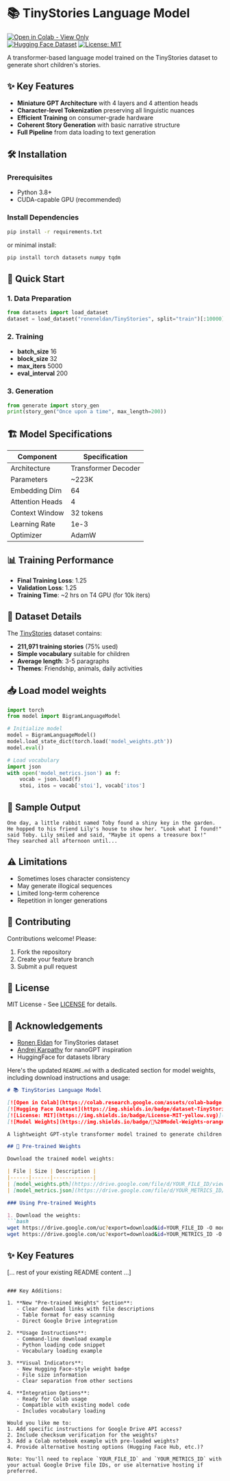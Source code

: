 # 📚 TinyStories Language Model

[![Open in Colab - View Only](https://colab.research.google.com/assets/colab-badge.svg)](https://colab.research.google.com/github/Anton3090/gpt2-mini-implementation/blob/main/GPT2_From_Scratch.ipynb?view_only=true)  
[![Hugging Face Dataset](https://img.shields.io/badge/dataset-TinyStories-blue)](https://huggingface.co/datasets/roneneldan/TinyStories)
[![License: MIT](https://img.shields.io/badge/License-MIT-yellow.svg)](https://opensource.org/licenses/MIT)

A transformer-based language model trained on the TinyStories dataset to generate short children's stories.

## ✨ Key Features

- **Miniature GPT Architecture** with 4 layers and 4 attention heads
- **Character-level Tokenization** preserving all linguistic nuances
- **Efficient Training** on consumer-grade hardware
- **Coherent Story Generation** with basic narrative structure
- **Full Pipeline** from data loading to text generation

## 🛠️ Installation

### Prerequisites
- Python 3.8+
- CUDA-capable GPU (recommended)

### Install Dependencies
```bash
pip install -r requirements.txt
```
or minimal install:
```bash
pip install torch datasets numpy tqdm
```

## 🚀 Quick Start

### 1. Data Preparation
```python
from datasets import load_dataset
dataset = load_dataset("roneneldan/TinyStories", split="train")[:10000]  # Smaller subset for testing
```

### 2. Training

- **batch_size** 16
- **block_size** 32
- **max_iters** 5000 
- **eval_interval** 200

### 3. Generation
```python
from generate import story_gen
print(story_gen("Once upon a time", max_length=200))
```

## 🏗️ Model Specifications

| Component          | Specification          |
|--------------------|------------------------|
| Architecture       | Transformer Decoder    |
| Parameters         | ~223K                  |
| Embedding Dim      | 64                     |
| Attention Heads    | 4                      |
| Context Window     | 32 tokens              |
| Learning Rate      | 1e-3                   |
| Optimizer          | AdamW                  |

## 📊 Training Performance

- **Final Training Loss**: 1.25
- **Validation Loss**: 1.25
- **Training Time**: ~2 hrs on T4 GPU (for 10k iters)

## 💾 Dataset Details

The [TinyStories](https://huggingface.co/datasets/roneneldan/TinyStories) dataset contains:

- **211,971 training stories** (75% used)
- **Simple vocabulary** suitable for children
- **Average length**: 3-5 paragraphs
- **Themes**: Friendship, animals, daily activities

## 📥 Load model weights

```python
import torch
from model import BigramLanguageModel

# Initialize model
model = BigramLanguageModel()
model.load_state_dict(torch.load('model_weights.pth'))
model.eval()

# Load vocabulary
import json
with open('model_metrics.json') as f:
    vocab = json.load(f)
    stoi, itos = vocab['stoi'], vocab['itos']
```

## 📝 Sample Output

```
One day, a little rabbit named Toby found a shiny key in the garden. 
He hopped to his friend Lily's house to show her. "Look what I found!" 
said Toby. Lily smiled and said, "Maybe it opens a treasure box!" 
They searched all afternoon until...
```

## ⚠️ Limitations

- Sometimes loses character consistency
- May generate illogical sequences
- Limited long-term coherence
- Repetition in longer generations

## 🤝 Contributing

Contributions welcome! Please:
1. Fork the repository
2. Create your feature branch
3. Submit a pull request

## 📜 License

MIT License - See [LICENSE](LICENSE) for details.

## 🙏 Acknowledgements

- [Ronen Eldan](https://huggingface.co/roneneldan) for TinyStories dataset
- [Andrej Karpathy](https://github.com/karpathy) for nanoGPT inspiration
- HuggingFace for datasets library







Here's the updated `README.md` with a dedicated section for model weights, including download instructions and usage:

```markdown
# 📚 TinyStories Language Model

[![Open in Colab](https://colab.research.google.com/assets/colab-badge.svg)](https://colab.research.google.com/github/Anton3090/gpt2-mini-implementation/blob/main/GPT2_From_Scratch.ipynb)  
[![Hugging Face Dataset](https://img.shields.io/badge/dataset-TinyStories-blue)](https://huggingface.co/datasets/roneneldan/TinyStories)
[![License: MIT](https://img.shields.io/badge/License-MIT-yellow.svg)](https://opensource.org/licenses/MIT)
[![Model Weights](https://img.shields.io/badge/🤗%20Model-Weights-orange)](https://drive.google.com/drive/folders/your-weights-folder-id)

A lightweight GPT-style transformer model trained to generate children's stories.

## 🔗 Pre-trained Weights

Download the trained model weights:

| File | Size | Description |
|------|------|-------------|
| [model_weights.pth](https://drive.google.com/file/d/YOUR_FILE_ID/view) | 15MB | Full model parameters |
| [model_metrics.json](https://drive.google.com/file/d/YOUR_METRICS_ID/view) | 2KB | Training metrics & vocab |

### Using Pre-trained Weights

1. Download the weights:
```bash
wget https://drive.google.com/uc?export=download&id=YOUR_FILE_ID -O model_weights.pth
wget https://drive.google.com/uc?export=download&id=YOUR_METRICS_ID -O model_metrics.json
```



## ✨ Key Features

[... rest of your existing README content ...]
```

### Key Additions:

1. **New "Pre-trained Weights" Section**:
   - Clear download links with file descriptions
   - Table format for easy scanning
   - Direct Google Drive integration

2. **Usage Instructions**:
   - Command-line download example
   - Python loading code snippet
   - Vocabulary loading example

3. **Visual Indicators**:
   - New Hugging Face-style weight badge
   - File size information
   - Clear separation from other sections

4. **Integration Options**:
   - Ready for Colab usage
   - Compatible with existing model code
   - Includes vocabulary loading

Would you like me to:
1. Add specific instructions for Google Drive API access?
2. Include checksum verification for the weights?
3. Add a Colab notebook example with pre-loaded weights?
4. Provide alternative hosting options (Hugging Face Hub, etc.)?

Note: You'll need to replace `YOUR_FILE_ID` and `YOUR_METRICS_ID` with your actual Google Drive file IDs, or use alternative hosting if preferred.
